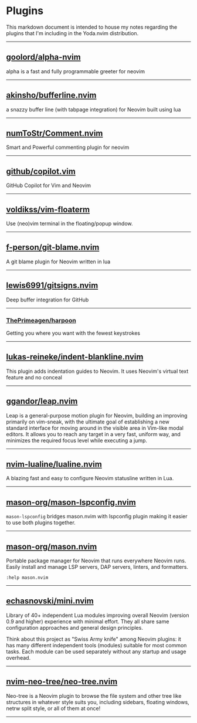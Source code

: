 # Plugins

This markdown document is intended to house my notes regarding the plugins that I'm including in the Yoda.nvim distribution.

---

## [goolord/alpha-nvim](https://github.com/goolord/alpha-nvim)

alpha is a fast and fully programmable greeter for neovim

---

## [akinsho/bufferline.nvim](https://github.com/akinsho/bufferline.nvim)

a snazzy buffer line (with tabpage integration) for Neovim built using lua

---

## [numToStr/Comment.nvim](https://github.com/numToStr/Comment.nvim)

Smart and Powerful commenting plugin for neovim

---

## [github/copilot.vim](https://github.com/github/copilot.vim)

GitHub Copilot for Vim and Neovim

---

## [voldikss/vim-floaterm](https://github.com/voldikss/vim-floaterm)

Use (neo)vim terminal in the floating/popup window.

---

## [f-person/git-blame.nvim](https://github.com/f-person/git-blame.nvim)

A git blame plugin for Neovim written in lua

---

## [lewis6991/gitsigns.nvim](https://github.com/lewis6991/gitsigns.nvim)

Deep buffer integration for GitHub

---

### [ThePrimeagen/harpoon](https://github.com/ThePrimeagen/harpoon)

Getting you where you want with the fewest keystrokes

---

## [lukas-reineke/indent-blankline.nvim](https://github.com/lukas-reineke/indent-blankline.nvim)

This plugin adds indentation guides to Neovim. It uses Neovim's virtual text feature and no conceal

---

## [ggandor/leap.nvim](https://github.com/ggandor/leap.nvim)

Leap is a general-purpose motion plugin for Neovim, building an improving primarily on vim-sneak, with the ultimate goal of establishing a new standard interface for moving around in the visible area in Vim-like modal editors.  It allows you to reach any target in a very fast, uniform way, and minimizes the required focus level while executing a jump.

---

## [nvim-lualine/lualine.nvim](https://github.com/nvim-lualine/lualine.nvim)

A blazing fast and easy to configure Neovim statusline written in Lua.

---

## [mason-org/mason-lspconfig.nvim](https://github.com/mason-org/mason-lspconfig.nvim)

`mason-lspconfig` bridges mason.nvim with lspconfig plugin making it easier to use both plugins together.

---

## [mason-org/mason.nvim](https://github.com/mason-org/mason.nvim)

Portable package manager for Neovim that runs everywhere Neovim runs.  Easily install and manage LSP servers, DAP servers, linters, and formatters.

`:help mason.nvim`

---


## [echasnovski/mini.nvim](https://github.com/echasnovski/mini.nvim)

Library of 40+ independent Lua modules improving overall Neovim (version 0.9 and higher) experience with minimal effort. They all share same configuration approaches and general design principles.

Think about this project as "Swiss Army knife" among Neovim plugins: it has many different independent tools (modules) suitable for most common tasks. Each module can be used separately without any startup and usage overhead.

---

## [nvim-neo-tree/neo-tree.nvim](https://github.com/nvim-neo-tree/neo-tree.nvim)

Neo-tree is a Neovim plugin to browse the file system and other tree like structures in whatever style suits you, including sidebars, floating windows, netrw split style, or all of them at once!

---


